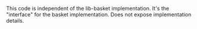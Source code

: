 This code is independent of the lib-basket implementation. It's the "interface" for the basket implementation. Does not expose implementation details.